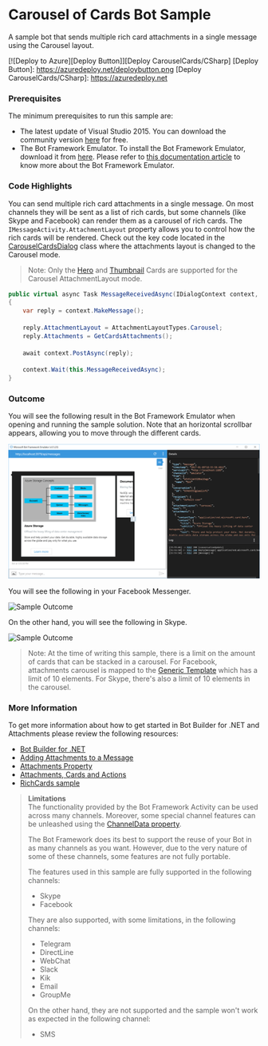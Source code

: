 # Carousel of Cards Bot Sample

A sample bot that sends multiple rich card attachments in a single message using the Carousel layout.

[![Deploy to Azure][Deploy Button]][Deploy CarouselCards/CSharp]
[Deploy Button]: https://azuredeploy.net/deploybutton.png
[Deploy CarouselCards/CSharp]: https://azuredeploy.net

### Prerequisites

The minimum prerequisites to run this sample are:
* The latest update of Visual Studio 2015. You can download the community version [here](http://www.visualstudio.com) for free.
* The Bot Framework Emulator. To install the Bot Framework Emulator, download it from [here](https://emulator.botframework.com/). Please refer to [this documentation article](https://github.com/microsoft/botframework-emulator/wiki/Getting-Started) to know more about the Bot Framework Emulator.

### Code Highlights

You can send multiple rich card attachments in a single message. On most channels they will be sent as a list of rich cards, but some channels (like Skype and Facebook) can render them as a carousel of rich cards. The `IMessageActivity.AttachmentLayout` property allows you to control how the rich cards will be rendered. Check out the key code located in the [CarouselCardsDialog](CarouselCardsDialog.cs#L21) class where the attachments layout is changed to the Carousel mode.


> Note: Only the [Hero](https://docs.botframework.com/en-us/csharp/builder/sdkreference/attachments.html#herocard) and [Thumbnail](https://docs.botframework.com/en-us/csharp/builder/sdkreference/attachments.html#thumbnailcard) Cards are supported for the Carousel AttachmentLayout mode.

````C#
public virtual async Task MessageReceivedAsync(IDialogContext context, IAwaitable<IMessageActivity> result)
{
    var reply = context.MakeMessage();

    reply.AttachmentLayout = AttachmentLayoutTypes.Carousel;
    reply.Attachments = GetCardsAttachments();

    await context.PostAsync(reply);
    
    context.Wait(this.MessageReceivedAsync);
}
````

### Outcome

You will see the following result in the Bot Framework Emulator when opening and running the sample solution. Note that an horizontal scrollbar appears, allowing you to move through the different cards.

![Sample Outcome](images/outcome-emulator.png)

You will see the following in your Facebook Messenger.

![Sample Outcome](images/outcome-facebook.png)

On the other hand, you will see the following in Skype.

![Sample Outcome](images/outcome-skype.png)

> Note: At the time of writing this sample, there is a limit on the amount of cards that can be stacked in a carousel. For Facebook, attachments carousel is mapped to the [Generic Template](https://developers.facebook.com/docs/messenger-platform/send-api-reference/generic-template) which has a limit of 10 elements. For Skype, there's also a limit of 10 elements in the carousel.

### More Information

To get more information about how to get started in Bot Builder for .NET and Attachments please review the following resources:
* [Bot Builder for .NET](https://docs.botframework.com/en-us/csharp/builder/sdkreference/index.html)
* [Adding Attachments to a Message](https://docs.botframework.com/en-us/core-concepts/attachments)
* [Attachments Property](https://docs.botframework.com/en-us/csharp/builder/sdkreference/activities.html#attachmentsproperty)
* [Attachments, Cards and Actions](https://docs.botframework.com/en-us/csharp/builder/sdkreference/attachments.html)
* [RichCards sample](../cards-RichCards)

> **Limitations**  
> The functionality provided by the Bot Framework Activity can be used across many channels. Moreover, some special channel features can be unleashed using the [ChannelData property](https://docs.botframework.com/en-us/csharp/builder/sdkreference/channels.html).
> 
> The Bot Framework does its best to support the reuse of your Bot in as many channels as you want. However, due to the very nature of some of these channels, some features are not fully portable.
> 
> The features used in this sample are fully supported in the following channels:
> - Skype
> - Facebook
> 
> They are also supported, with some limitations, in the following channels:
> - Telegram
> - DirectLine
> - WebChat
> - Slack
> - Kik
> - Email
> - GroupMe
> 
> On the other hand, they are not supported and the sample won't work as expected in the following channel:
> - SMS
